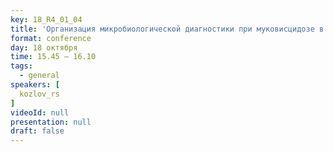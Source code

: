 ```yaml
---
key: 18_R4_01_04
title: 'Организация микробиологической диагностики при муковисцидозе в регионе: опыт Самарской области'
format: conference
day: 18 октября
time: 15.45 – 16.10
tags:
  - general
speakers: [
  kozlov_rs
]
videoId: null
presentation: null
draft: false
---
```

